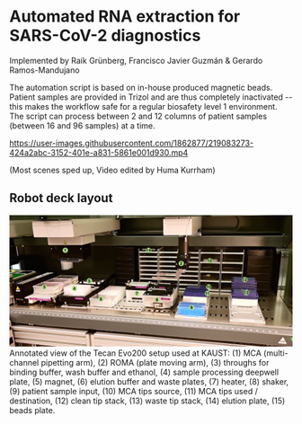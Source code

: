 # Automated RNA extraction for SARS-CoV-2 diagnostics
Implemented by Raik Grünberg, Francisco Javier Guzmán & Gerardo Ramos-Mandujano

The automation script is based on in-house produced magnetic beads. Patient samples are provided in Trizol and are thus completely inactivated -- this makes the workflow safe for a regular biosafety level 1 environment. The script can process between 2 and 12 columns of patient samples (between 16 and 96 samples) at a time.

https://user-images.githubusercontent.com/1862877/219083273-424a2abc-3152-401e-a831-5861e001d930.mp4

(Most scenes sped up, Video edited by Huma Kurrham)

## Robot deck layout
![Deck Layout](./images/deck_annotated.png)
Annotated view of the Tecan Evo200 setup used at KAUST:
(1) MCA (multi-channel pipetting arm), (2) ROMA (plate moving arm), (3) throughs for binding buffer, wash buffer and ethanol, (4) sample processing deepwell plate, (5) magnet, (6) elution buffer and waste plates, (7) heater, (8) shaker, (9) patient sample input, (10) MCA tips source, (11) MCA tips used / destination, (12) clean tip stack, (13) waste tip stack, (14) elution plate, (15) beads plate. 
